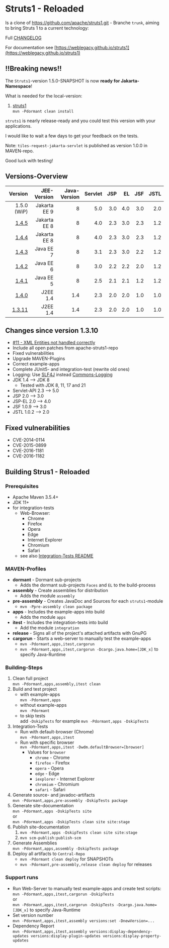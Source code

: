 # Struts1 - Reloaded

Is a clone of <https://github.com/apache/struts1.git> - Branche `trunk`, aiming to bring Struts 1 to a current technology:

Full [CHANGELOG](CHANGELOG.md)

For documentation see [https://weblegacy.github.io/struts1](https://weblegacy.github.io/struts1)

## !!Breaking news!!

The `Struts1`-version 1.5.0-SNAPSHOT is now **ready for Jakarta-Namespace**!

What is needed for the local-version:

1. [struts1](https://github.com/weblegacy/struts1)  
    `mvn -Pdormant clean install`

`struts1` is nearly release-ready and you could test this version with your applications.

I would like to wait a few days to get your feedback on the tests.

Note: `tiles-request-jakarta-servlet` is published as version 1.0.0 in MAVEN-repo.

Good luck with testing!

## Versions-Overview

| Version                                                             | JEE-Version  | Java-Version | Servlet | JSP | EL  | JSF | JSTL |
|--------------------------------------------------------------------:|-------------:|-------------:|--------:|----:|----:|----:|-----:|
|                                                         1.5.0 (WiP) | Jakarta EE 9 |            8 |     5.0 | 3.0 | 4.0 | 3.0 |  2.0 |
|   [1.4.5](https://github.com/weblegacy/struts1/releases/tag/v1.4.5) | Jakarta EE 8 |            8 |     4.0 | 2.3 | 3.0 | 2.3 |  1.2 |
|   [1.4.4](https://github.com/weblegacy/struts1/releases/tag/v1.4.4) | Jakarta EE 8 |            8 |     4.0 | 2.3 | 3.0 | 2.3 |  1.2 |
|   [1.4.3](https://github.com/weblegacy/struts1/releases/tag/v1.4.3) |    Java EE 7 |            8 |     3.1 | 2.3 | 3.0 | 2.2 |  1.2 |
|   [1.4.2](https://github.com/weblegacy/struts1/releases/tag/v1.4.2) |    Java EE 6 |            8 |     3.0 | 2.2 | 2.2 | 2.0 |  1.2 |
|   [1.4.1](https://github.com/weblegacy/struts1/releases/tag/v1.4.1) |    Java EE 5 |            8 |     2.5 | 2.1 | 2.1 | 1.2 |  1.2 |
|   [1.4.0](https://github.com/weblegacy/struts1/releases/tag/v1.4.0) |     J2EE 1.4 |          1.4 |     2.3 | 2.0 | 2.0 | 1.0 |  1.0 |
| [1.3.11](https://github.com/weblegacy/struts1/releases/tag/v1.3.11) |     J2EE 1.4 |          1.4 |     2.3 | 2.0 | 2.0 | 1.0 |  1.0 |

## Changes since version 1.3.10

* [#11 - XML Entities not handled correctly](https://github.com/weblegacy/struts1/issues/11)
* Include all open patches from apache-struts1-repo
* Fixed vulnerabilities
* Upgrade MAVEN-Plugins
* Correct example-apps
* Complete JUnit5- and integration-test (rewrite old ones)
* Logging: Use [SLF4J](https://www.slf4j.org/) instead [Commons-Logging](https://commons.apache.org/proper/commons-logging/index.html)
* JDK 1.4 --> JDK 8
  * Tested with JDK 8, 11, 17 and 21
* Servlet-API 2.3 --> 5.0
* JSP 2.0 --> 3.0
* JSP-EL 2.0 --> 4.0
* JSF 1.0.9 --> 3.0
* JSTL 1.0.2 --> 2.0

## Fixed vulnerabilities

* CVE-2014-0114
* CVE-2015-0899
* CVE-2016-1181
* CVE-2016-1182

## Building Strus1 - Reloaded

### Prerequisites

* Apache Maven 3.5.4\+
* JDK 11\+
* for integration-tests
  * Web-Browser:
    * Chrome
    * Firefox
    * Opera
    * Edge
    * Internet Explorer
    * Chromium
    * Safari
  * see also [Integration-Tests README](integration/apps-it-selenium/README.md)

### MAVEN-Profiles

* **dormant** - Dormant sub-projects
  * Adds the dormant sub-projects `Faces` and `EL` to the build-process
* **assembly** - Create assemblies for distribution
  * Adds the module `assembly`
* **pre-assembly** - Creates JavaDoc and Sources for each `struts1`-module
  * `mvn -Ppre-assembly clean package`
* **apps** - Includes the example-apps into build
  * Adds the module `apps`
* **itest** - Includes the integration-tests into build
  * Add the module `integration`
* **release** - Signs all of the project's attached artifacts with GnuPG
* **cargorun** - Starts a web-server to manually test the example-apps
  * `mvn -Pdormant,apps,itest,cargorun`
  * `mvn -Pdormant,apps,itest,cargorun -Dcargo.java.home=[JDK_x]` to specify Java-Runtime

### Building-Steps

1. Clean full project  
   `mvn -Pdormant,apps,assembly,itest clean`
2. Build and test project
   * with example-apps  
     `mvn -Pdormant,apps`
   * without example-apps  
     `mvn -Pdormant`
   * to skip tests  
     add `-DskipTests` for example `mvn -Pdormant,apps -DskipTests`
3. Integration-Tests
   * Run with default-browser (Chrome)  
     `mvn -Pdormant,apps,itest`
   * Run with specific browser  
     `mvn -Pdormant,apps,itest -Dwdm.defaultBrowser=[browser]`
     * Values for `browser`
       * `chrome` - Chrome
       * `firefox` - Firefox
       * `opera` - Opera
       * `edge` - Edge
       * `iexplorer` - Internet Explorer
       * `chromium` - Chromium
       * `safari` - Safari
4. Generate source- and javadoc-artifacts  
   `mvn -Pdormant,apps,pre-assembly -DskipTests package`
5. Generate site-documentation  
   `mvn -Pdormant,apps -DskipTests site`  
   or  
   `mvn -Pdormant,apps -DskipTests clean site site:stage`
6. Publish site-documentation  
   1. `mvn -Pdormant,apps -DskipTests clean site site:stage`
   2. `mvn scm-publish:publish-scm`
7. Generate Assemblies  
   `mvn -Pdormant,apps,assembly -DskipTests package`
8. Deploy all artifacts to `Central-Repo`  
   * `mvn -Pdormant clean deploy` for SNAPSHOTs
   * `mvn -Pdormant,pre-assembly,release clean deploy` for releases

### Support runs

* Run Web-Server to manually test example-apps and create test scripts:  
  `mvn -Pdormant,apps,itest,cargorun -DskipTests`  
  or  
  `mvn -Pdormant,apps,itest,cargorun -DskipTests -Dcargo.java.home=[JDK_x]` to specify Java-Runtime
* Set version number  
  `mvn -Pdormant,apps,itest,assembly versions:set -DnewVersion=...`
* Dependency Report  
  `mvn -Pdormant,apps,itest,assembly versions:display-dependency-updates versions:display-plugin-updates versions:display-property-updates`
